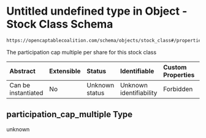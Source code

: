 # Untitled undefined type in Object - Stock Class Schema

```txt
https://opencaptablecoalition.com/schema/objects/stock_class#/properties/participation_cap_multiple
```

The participation cap multiple per share for this stock class

| Abstract            | Extensible | Status         | Identifiable            | Custom Properties | Additional Properties | Access Restrictions | Defined In                                                                                    |
| :------------------ | :--------- | :------------- | :---------------------- | :---------------- | :-------------------- | :------------------ | :-------------------------------------------------------------------------------------------- |
| Can be instantiated | No         | Unknown status | Unknown identifiability | Forbidden         | Allowed               | none                | [StockClass.schema.json*](../../schema/objects/StockClass.schema.json "open original schema") |

## participation_cap_multiple Type

unknown
